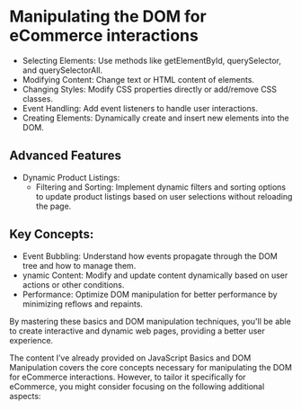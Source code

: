 # Manipulating the DOM for eCommerce interactions
- Selecting Elements: Use methods like getElementById, querySelector, and querySelectorAll.
- Modifying Content: Change text or HTML content of elements.
- Changing Styles: Modify CSS properties directly or add/remove CSS classes.
- Event Handling: Add event listeners to handle user interactions.
- Creating Elements: Dynamically create and insert new elements into the DOM.

## Advanced Features

- Dynamic Product Listings:
    - Filtering and Sorting: Implement dynamic filters and sorting options to update product listings based on user selections without reloading the page.

## Key Concepts:
- Event Bubbling: Understand how events propagate through the DOM tree and how to manage them.
- ynamic Content: Modify and update content dynamically based on user actions or other conditions.
- Performance: Optimize DOM manipulation for better performance by minimizing reflows and repaints.

By mastering these basics and DOM manipulation techniques, you'll be able to create interactive and dynamic web pages, providing a better user experience.

The content I’ve already provided on JavaScript Basics and DOM Manipulation covers the core concepts necessary for manipulating the DOM for eCommerce interactions. However, to tailor it specifically for eCommerce, you might consider focusing on the following additional aspects:
